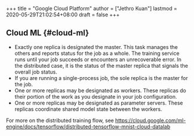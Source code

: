 +++
title = "Google Cloud Platform"
author = ["Jethro Kuan"]
lastmod = 2020-05-29T21:02:54+08:00
draft = false
+++

## Cloud ML {#cloud-ml}

- Exactly one replica is designated the master. This task manages the
  others and reports status for the job as a whole. The training
  service runs until your job succeeds or encounters an unrecoverable
  error. In the distributed case, it is the status of the master
  replica that signals the overall job status.
- If you are running a single-process job, the sole replica is the
  master for the job.
- One or more replicas may be designated as workers. These replicas do
  their portion of the work as you designate in your job
  configuration.
- One or more replicas may be designated as parameter servers. These
  replicas coordinate shared model state between the workers.

For more on the distributed training flow, see
<https://cloud.google.com/ml-engine/docs/tensorflow/distributed-tensorflow-mnist-cloud-datalab>
